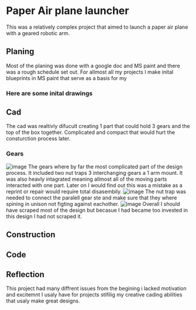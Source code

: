 # Paper Air plane launcher
This was a relatively complex project that aimed to launch a paper air plane with a geared robotic arm.
## Planing
Most of the planing was done with a google doc and MS paint and there was a rough schedule set out. For allmost all my projects I make inital blueprints in MS paint that serve as a basis for my 
### Here are some inital drawings

## Cad
The cad was realtivly difucult creating 1 part that could hold 3 gears and the top of the box together. Complicated and compact that would hurt the consturction process later. 
### Gears
![image](https://user-images.githubusercontent.com/112961442/234099095-6adc4385-2095-47c9-b666-65f3ca1e5cb2.png)
The gears where by far the most complicated part of the design process. It included two nut traps 3 interchanging gears a 1 arm mount. It was also heavly intagrated meaning allmost all of the moving parts interacted with one part. Later on I would find out this was a mistake as a reprint or repair would require total disasembily. 
![image](https://user-images.githubusercontent.com/112961442/234100001-78696cd9-1386-4406-b197-9892231fd08b.png)
The nut trap was needed to connect the paralell gear ste and make sure that they where spining in unison not figting against eachother.
![image](https://github.com/Jweder06/Paper-air-plane-launcher/assets/112961442/49b8b6ee-03f6-41b2-b1c9-904506accbc1)
Overall I should have scraped most of the design but becasue I had became too invested in this design I had not scraped it.
## Construction

## Code

## Reflection
This project had many diffrent issues from the begining i lacked motivation and excitemnt I usaly have for projects stifilig my creative cading abilities that usaly make great designs.
